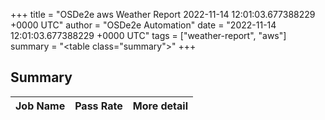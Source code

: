 +++
title = "OSDe2e aws Weather Report 2022-11-14 12:01:03.677388229 +0000 UTC"
author = "OSDe2e Automation"
date = "2022-11-14 12:01:03.677388229 +0000 UTC"
tags = ["weather-report", "aws"]
summary = "<table class=\"summary\"></table>"
+++
## Summary

| Job Name | Pass Rate | More detail |
|----------|-----------|-------------|




